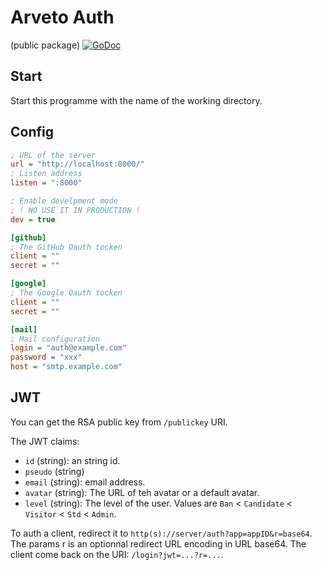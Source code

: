 # Arveto Auth

(public package) [![GoDoc](https://godoc.org/github.com/Arveto/arvetoAuth/pkg/public?status.svg)](https://godoc.org/github.com/Arveto/arvetoAuth/pkg/public)

## Start

Start this programme with the name of the working directory.

## Config

```ini
; URL of the server
url = "http://localhost:8000/"
; Listen address
listen = ":8000"

; Enable develpment mode
; ! NO USE IT IN PRODUCTION !
dev = true

[github]
; The GitHub Oauth tocken
client = ""
secret = ""

[google]
; The Google Oauth tocken
client = ""
secret = ""

[mail]
; Mail configuration
login = "auth@example.com"
password = "xxx"
host = "smtp.example.com"
```

## JWT

You can get the RSA public key from `/publickey` URI.

The JWT claims:

-   `id` (string): an string id.
-   `pseudo` (string)
-   `email` (string): email address.
-   `avatar` (string): The URL of teh avatar or a default avatar.
-   `level` (string): The level of the user. Values are `Ban` &lt; `Candidate` &lt; `Visitor` &lt; `Std` &lt; `Admin`.

To auth a client, redirect it to `http(s)://server/auth?app=appID&r=base64`.
The params r is an optionnal redirect URL encoding in URL base64. The client
come back on the URI: `/login?jwt=...?r=...`.
